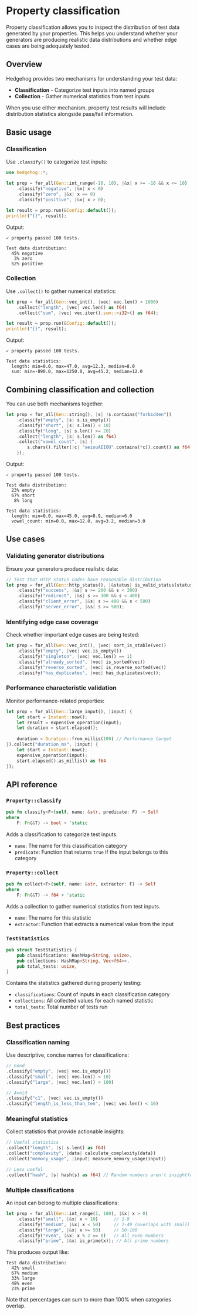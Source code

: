 # Property classification

Property classification allows you to inspect the distribution of test data generated by your properties. This helps you understand whether your generators are producing realistic data distributions and whether edge cases are being adequately tested.

## Overview

Hedgehog provides two mechanisms for understanding your test data:

- **Classification** - Categorize test inputs into named groups
- **Collection** - Gather numerical statistics from test inputs

When you use either mechanism, property test results will include distribution statistics alongside pass/fail information.

## Basic usage

### Classification

Use `.classify()` to categorize test inputs:

```rust
use hedgehog::*;

let prop = for_all(Gen::int_range(-10, 10), |&x| x >= -10 && x <= 10)
    .classify("negative", |&x| x < 0)
    .classify("zero", |&x| x == 0)
    .classify("positive", |&x| x > 0);

let result = prop.run(&Config::default());
println!("{}", result);
```

Output:
```
✓ property passed 100 tests.

Test data distribution:
  45% negative
   3% zero
  52% positive
```

### Collection

Use `.collect()` to gather numerical statistics:

```rust
let prop = for_all(Gen::vec_int(), |vec| vec.len() < 1000)
    .collect("length", |vec| vec.len() as f64)
    .collect("sum", |vec| vec.iter().sum::<i32>() as f64);

let result = prop.run(&Config::default());
println!("{}", result);
```

Output:
```
✓ property passed 100 tests.

Test data statistics:
  length: min=0.0, max=47.0, avg=12.3, median=8.0
  sum: min=-890.0, max=1250.0, avg=45.2, median=12.0
```

## Combining classification and collection

You can use both mechanisms together:

```rust
let prop = for_all(Gen::string(), |s| !s.contains("forbidden"))
    .classify("empty", |s| s.is_empty())
    .classify("short", |s| s.len() < 10)
    .classify("long", |s| s.len() >= 20)
    .collect("length", |s| s.len() as f64)
    .collect("vowel_count", |s| {
        s.chars().filter(|c| "aeiouAEIOU".contains(*c)).count() as f64
    });
```

Output:
```
✓ property passed 100 tests.

Test data distribution:
  23% empty
  67% short
   8% long

Test data statistics:
  length: min=0.0, max=45.0, avg=8.9, median=6.0
  vowel_count: min=0.0, max=12.0, avg=3.2, median=3.0
```

## Use cases

### Validating generator distributions

Ensure your generators produce realistic data:

```rust
// Test that HTTP status codes have reasonable distribution
let prop = for_all(Gen::http_status(), |&status| is_valid_status(status))
    .classify("success", |&s| s >= 200 && s < 300)
    .classify("redirect", |&s| s >= 300 && s < 400)
    .classify("client_error", |&s| s >= 400 && s < 500)
    .classify("server_error", |&s| s >= 500);
```

### Identifying edge case coverage

Check whether important edge cases are being tested:

```rust
let prop = for_all(Gen::vec_int(), |vec| sort_is_stable(vec))
    .classify("empty", |vec| vec.is_empty())
    .classify("singleton", |vec| vec.len() == 1)
    .classify("already_sorted", |vec| is_sorted(vec))
    .classify("reverse_sorted", |vec| is_reverse_sorted(vec))
    .classify("has_duplicates", |vec| has_duplicates(vec));
```

### Performance characteristic validation

Monitor performance-related properties:

```rust
let prop = for_all(Gen::large_input(), |input| {
    let start = Instant::now();
    let result = expensive_operation(input);
    let duration = start.elapsed();
    
    duration < Duration::from_millis(100) // Performance target
}).collect("duration_ms", |input| {
    let start = Instant::now();
    expensive_operation(input);
    start.elapsed().as_millis() as f64
});
```

## API reference

### `Property::classify`

```rust
pub fn classify<F>(self, name: &str, predicate: F) -> Self
where
    F: Fn(&T) -> bool + 'static
```

Adds a classification to categorize test inputs.

- `name`: The name for this classification category
- `predicate`: Function that returns `true` if the input belongs to this category

### `Property::collect`

```rust
pub fn collect<F>(self, name: &str, extractor: F) -> Self
where
    F: Fn(&T) -> f64 + 'static
```

Adds a collection to gather numerical statistics from test inputs.

- `name`: The name for this statistic
- `extractor`: Function that extracts a numerical value from the input

### `TestStatistics`

```rust
pub struct TestStatistics {
    pub classifications: HashMap<String, usize>,
    pub collections: HashMap<String, Vec<f64>>,
    pub total_tests: usize,
}
```

Contains the statistics gathered during property testing:

- `classifications`: Count of inputs in each classification category
- `collections`: All collected values for each named statistic
- `total_tests`: Total number of tests run

## Best practices

### Classification naming

Use descriptive, concise names for classifications:

```rust
// Good
.classify("empty", |vec| vec.is_empty())
.classify("small", |vec| vec.len() < 10)
.classify("large", |vec| vec.len() > 100)

// Avoid
.classify("c1", |vec| vec.is_empty())
.classify("length_is_less_than_ten", |vec| vec.len() < 10)
```

### Meaningful statistics

Collect statistics that provide actionable insights:

```rust
// Useful statistics
.collect("length", |s| s.len() as f64)
.collect("complexity", |data| calculate_complexity(data))
.collect("memory_usage", |input| measure_memory_usage(input))

// Less useful
.collect("hash", |s| hash(s) as f64) // Random numbers aren't insightful
```

### Multiple classifications

An input can belong to multiple classifications:

```rust
let prop = for_all(Gen::int_range(1, 100), |&x| x > 0)
    .classify("small", |&x| x < 10)      // 1-9
    .classify("medium", |&x| x < 50)     // 1-49 (overlaps with small)
    .classify("large", |&x| x >= 50)     // 50-100
    .classify("even", |&x| x % 2 == 0)   // All even numbers
    .classify("prime", |&x| is_prime(x)); // All prime numbers
```

This produces output like:
```
Test data distribution:
  42% small
  67% medium  
  33% large
  48% even
  23% prime
```

Note that percentages can sum to more than 100% when categories overlap.